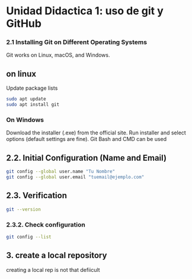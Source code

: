 # **Unidad Didactica 1: uso de git y GitHub**

### **2.1  Installing Git on Different Operating Systems**

Git works on Linux, macOS, and Windows.
 ## **on linux**
 Update package lists
  
```bash
sudo apt update
sudo apt install git
```
### **On Windows**
Download the installer (.exe) from the official site.
  Run installer and select options (default settings are fine).
 Git Bash and CMD can be used
 ## **2.2. Initial Configuration (Name and Email)**

 ```bash
git config --global user.name "Tu Nombre"
git config --global user.email "tuemail@ejemplo.com"
```

## **2.3. Verification**

```bash
git --version
```

### **2.3.2. Check configuration**

```bash
git config --list
```

## **3. create a local repository**
creating a local rep is not that defiicult

